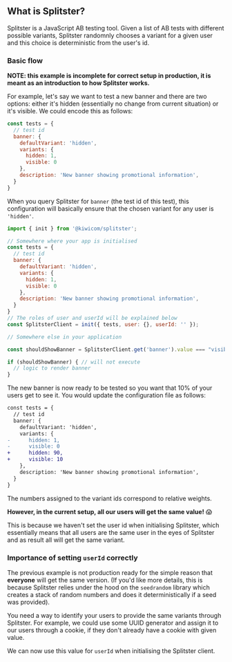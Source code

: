 ## What is Splitster?

Splitster is a JavaScript AB testing tool. Given a list of AB tests with different possible variants, Splitster randomnly chooses a variant for a given user and this choice is deterministic from the user's id.

### Basic flow

__NOTE: this example is incomplete for correct setup in production, it is meant as an introduction to how Splitster works.__

For example, let's say we want to test a new banner and there are two options: either it's hidden (essentially no change from current situation) or it's visible. We could encode this as follows:
```js
const tests = {
  // test id
  banner: {
    defaultVariant: 'hidden',
    variants: {
      hidden: 1,
      visible: 0
    },
    description: 'New banner showing promotional information',
  }
}
```

When you query Splitster for `banner` (the test id of this test), this configuration will basically ensure that the chosen variant for any user is `'hidden'`.

```js
import { init } from '@kiwicom/splitster';

// Somewhere where your app is initialised
const tests = {
  // test id
  banner: {
    defaultVariant: 'hidden',
    variants: {
      hidden: 1,
      visible: 0
    },
    description: 'New banner showing promotional information',
  }
}
// The roles of user and userId will be explained below
const SplitsterClient = init({ tests, user: {}, userId: '' });

// Somewhere else in your application

const shouldShowBanner = SplitsterClient.get('banner').value === "visible"; // false

if (shouldShowBanner) { // will not execute
  // logic to render banner
}
```

The new banner is now ready to be tested so you want that 10% of your users get to see it. You would update the configuration file as follows:
```diff
const tests = {
  // test id
  banner: {
    defaultVariant: 'hidden',
    variants: {
-      hidden: 1,
-      visible: 0
+      hidden: 90,
+      visible: 10
    },
    description: 'New banner showing promotional information',
  }
}
```

The numbers assigned to the variant ids correspond to relative weights.

**However, in the current setup, all our users will get the same value!** 😱

This is because we haven't set the user id when initialising Splitster, which essentially means that all users are the same user in the eyes of Splitster and as result all will get the same variant.

### Importance of setting `userId` correctly

The previous example is not production ready for the simple reason that **everyone** will get the same version. (If you'd like more details, this is because Splitster relies under the hood on the `seedrandom` library which creates a stack of random numbers and does it deterministically if a seed was provided).

You need a way to identify your users to provide the same variants through Splitster. For example, we could use some UUID generator and assign it to our users through a cookie, if they don't already have a cookie with given value.

We can now use this value for `userId` when initialising the Splitster client.

<!-- 

What's more, Splitster will set a corresponding cookie on the client. In this example, the cookie with key `__splitster_banner_0` would be set with value `hidden`.

The `0` in the cookie corresponds to the version of the test, which is 0 by default. (This can come in useful when you want to load the Splitster configuration from a remote source) -->
